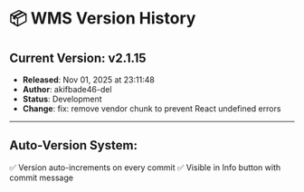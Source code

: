 # 📦 WMS Version History

## Current Version: **v2.1.15**
- **Released**: Nov 01, 2025 at 23:11:48
- **Author**: akifbade46-del
- **Status**: Development
- **Change**: fix: remove vendor chunk to prevent React undefined errors

---

## Auto-Version System:
✅ Version auto-increments on every commit
✅ Visible in Info button with commit message
